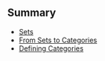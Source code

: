 ## Summary

* [Sets](/01_set/text.md)
* [From Sets to Categories](/02_more_sets/text.md)
* [Defining Categories](/03_logic/text.md)



